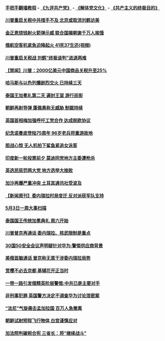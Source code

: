 #### [手把手翻墙教程](https://github.com/gfw-breaker/guides/wiki) -  [《九评共产党》](https://github.com/gfw-breaker/9ping.md?t=05060337) - [《解体党文化》](https://github.com/gfw-breaker/jtdwh.md?t=05060337) - [《共产主义的终极目的》](https://github.com/gfw-breaker/gczydzjmd.md?t=05060337)

#### [川普重启关税中共措手不及 北京或取消刘鹤访美](../pages/prog202/a102571739.md?t=05060337) 

#### [金正恩烧钱射火箭弹示威 联合国揭朝逾千万人挨饿](../pages/prog202/a102571731.md?t=05060337) 

#### [俄航空客机紧急迫降起火 41死37生还(视频)](../pages/prog202/a102571707.md?t=05060337) 


#### [川普重启关税战 刘鹤“终极谈判”进退两难](../pages/prog202/a102571646.md?t=05060337) 

#### [【禁闻】川普：2000亿美元中国商品关税升至25%](../pages/prog202/a102571582.md?t=05060337) 

#### [哈马斯与以色列爆剧烈交火 已持续三天](../pages/prog202/a102571572.md?t=05060337) 

#### [泰国王加冕礼第二天 遍封王室 游行巡街](../pages/prog202/a102571565.md?t=05060337) 

#### [朝鲜再射导弹 蓬佩奥称无威胁 制裁持续](../pages/prog202/a102571557.md?t=05060337) 


#### [英国首相梅加强呼吁工党合作 达成脱欧协议](../pages/prog202/a102571487.md?t=05060337) 

#### [纪念诺曼底登陆75周年 96岁老兵将重游故地](../pages/prog202/a102571477.md?t=05060337) 

#### [胆战心惊 无人机拍下鲨鱼紧追女泳客](../pages/prog202/a102571410.md?t=05060337) 

#### [印度新一轮投票前夕 莫迪同党地方主委遭枪杀](../pages/prog202/a102571402.md?t=05060337) 

#### [英选民惩罚两大党 地方选举大挫败](../pages/prog202/a102571344.md?t=05060337) 

#### [加沙再爆严重冲突 土耳其通讯社受波及](../pages/prog202/a102571322.md?t=05060337) 

#### [【新闻周刊】委内瑞拉时局变迁 反对派获军队支持](../pages/prog202/a102571258.md?t=05060337) 

#### [5月3日一周大事扫描](../pages/prog202/a102571222.md?t=05060337) 


#### [泰国国王传统加冕典礼 周六开始](../pages/prog202/a102571218.md?t=05060337) 

#### [川普普京再通话 委内瑞拉、核武限制是重点](../pages/prog202/a102571174.md?t=05060337) 

#### [30国5G安全会议声明疑针对华为:警惕供应商背景](../pages/prog202/a102571128.md?t=05060337) 

#### [美俄首脑通话 普京称无意干涉委内瑞拉局势](../pages/prog202/a102571130.md?t=05060337) 

#### [赏樱不必去京都 基辅花开正当时](../pages/prog202/a102571123.md?t=05060337) 

#### [一带一路引发俄精英阶层警惕:中共已是主要对手](../pages/prog202/a102571069.md?t=05060337) 

#### [非刑事犯罪 英国警方决定不调查华为讨论泄密案](../pages/prog202/a102571105.md?t=05060337) 


#### [“法尼”气旋袭击孟加拉国 百万人急撤离](../pages/prog202/a102571061.md?t=05060337) 

#### [朝鲜试射短程飞行物体 白宫谨慎应对](../pages/prog202/a102571047.md?t=05060337) 

#### [加法院判碳税合宪 三省长：将“继续战斗”](../pages/prog202/a102571044.md?t=05060337) 

